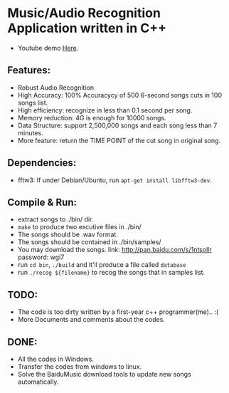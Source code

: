 Music/Audio Recognition Application written in C++
===============================================

- Youtube demo [Here](https://www.youtube.com/watch?v=tvoyZkcDKiw).


Features:
-----

- Robust Audio Recognition
- High Accuracy: 100% Accuracycy of 500 6-second songs cuts in 100 songs list.
- High efficiency: recognize in less than 0.1 second per song.
- Memory reduction: 4G is enough for 10000 songs.
- Data Structure: support 2,500,000 songs and each song less than 7 minutes.
- More feature: return the TIME POINT of the cut song in original song.


Dependencies:
-----

- fftw3:
    If under Debian/Ubuntu, run `apt-get install libfftw3-dev`.

Compile & Run:
-----

- extract songs to ./bin/ dir.
- `make` to produce two excutive files in ./bin/ 
- The songs should be .wav format.
- The songs should be contained in ./bin/samples/ 
- You may download the songs.
    link: http://pan.baidu.com/s/1ntsoIlr
    password: wgi7 
- run `cd bin`, `./build` and it'll produce a file called `database`
- run `./recog ${filename}` to recog the songs that in samples list.

TODO:
-----
   - The code is too dirty written by a first-year c++ programmer(me).. :(
   - More Documents and comments about the codes.

DONE:
-----

   - All the codes in Windows.
   - Transfer the codes from windows to linux.
   - Solve the BaiduMusic download tools to update new songs automatically.
